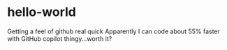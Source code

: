 # hello-world
Getting a feel of github real quick
Apparently I can code about 55% faster with GitHub copilot thingy...worth it?
